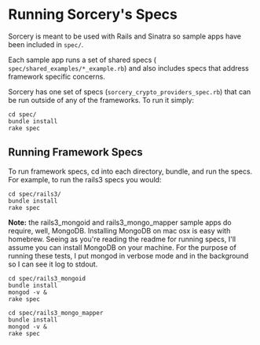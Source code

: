 Running Sorcery's Specs
=======================
Sorcery is meant to be used with Rails and Sinatra so sample apps have been included in `spec/`.  

Each sample app runs a set of shared specs ( `spec/shared_examples/*_example.rb`) and also includes specs that address framework specific concerns.

Sorcery has one set of specs (`sorcery_crypto_providers_spec.rb`) that can be run outside of any of the frameworks. To run it simply:
    
    cd spec/
    bundle install
    rake spec

Running Framework Specs
-----------------------
To run framework specs, cd into each directory, bundle, and run the specs. For example, to run the rails3 specs you would:

    cd spec/rails3/
    bundle install
    rake spec

**Note:** the rails3_mongoid and rails3_mongo_mapper sample apps do require, well, MongoDB. Installing MongoDB on mac osx is easy with homebrew. Seeing as you're reading the readme for running specs, I'll assume you can install MongoDB on your machine. For the purpose of running these tests, I put mongod in verbose mode and in the background so I can see it log to stdout. 

    cd spec/rails3_mongoid
    bundle install
    mongod -v &
    rake spec
    
    cd spec/rails3_mongo_mapper
    bundle install
    mongod -v &
    rake spec